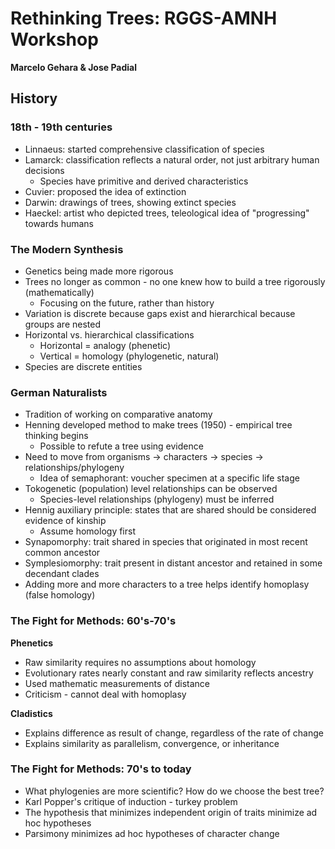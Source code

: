 # Rethinking Trees: RGGS-AMNH Workshop
**Marcelo Gehara & Jose Padial**

## History

### 18th - 19th centuries

+ Linnaeus: started comprehensive classification of species
+ Lamarck: classification reflects a natural order, not just arbitrary human decisions
  + Species have primitive and derived characteristics
+ Cuvier: proposed the idea of extinction
+ Darwin: drawings of trees, showing extinct species
+ Haeckel: artist who depicted trees, teleological idea of "progressing" towards humans

### The Modern Synthesis

+ Genetics being made more rigorous
+ Trees no longer as common - no one knew how to build a tree rigorously (mathematically)
  + Focusing on the future, rather than history
+ Variation is discrete because gaps exist and hierarchical because groups are nested
+ Horizontal vs. hierarchical classifications
  + Horizontal = analogy (phenetic)
  + Vertical = homology (phylogenetic, natural)
+ Species are discrete entities

### German Naturalists

+ Tradition of working on comparative anatomy
+ Henning developed method to make trees (1950) - empirical tree thinking begins
  + Possible to refute a tree using evidence
+ Need to move from organisms -> characters -> species -> relationships/phylogeny
  + Idea of semaphorant: voucher specimen at a specific life stage
+ Tokogenetic (population) level relationships can be observed
  + Species-level relationships (phylogeny) must be inferred
+ Hennig auxiliary principle: states that are shared should be considered evidence of kinship
  + Assume homology first
+ Synapomorphy: trait shared in species that originated in most recent common ancestor
+ Symplesiomorphy: trait present in distant ancestor and retained in some decendant clades
+ Adding more and more characters to a tree helps identify homoplasy (false homology)

### The Fight for Methods: 60's-70's

**Phenetics**

+ Raw similarity requires no assumptions about homology
+ Evolutionary rates nearly constant and raw similarity reflects ancestry
+ Used mathematic measurements of distance
+ Criticism - cannot deal with homoplasy

**Cladistics**

+ Explains difference as result of change, regardless of the rate of change
+ Explains similarity as parallelism, convergence, or inheritance

### The Fight for Methods: 70's to today

+ What phylogenies are more scientific? How do we choose the best tree?
+ Karl Popper's critique of induction - turkey problem
+ The hypothesis that minimizes independent origin of traits minimize ad hoc hypotheses
+ Parsimony minimizes ad hoc hypotheses of character change
